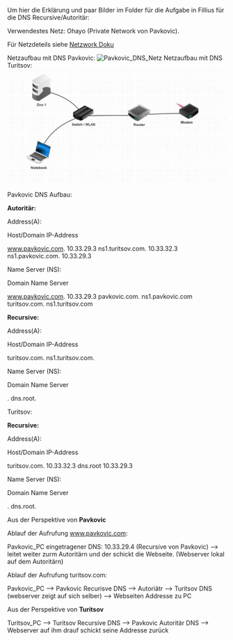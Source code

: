 Um hier die Erklärung und paar Bilder im Folder für die Aufgabe in Fillius für die DNS Recursive/Autoritär:

Verwendestes Netz: Ohayo (Private Network von Pavkovic).

Für Netzdeteils siehe [Netzwork Doku](DNS_HÜ.md)

Netzaufbau mit DNS Pavkovic: ![Pavkovic_DNS_Netz](Pavkovic_DNS_Netz.png)
Netzaufbau mit DNS Turitsov: ![Turitsov_DNS_Netz](Turitsov_DNS_Netz.jpg)



Pavkovic DNS Aufbau:

**Autoritär:**

Address(A):

Host/Domain         IP-Address        

www.pavkovic.com.	10.33.29.3
ns1.turitsov.com.	10.33.32.3
ns1.pavkovic.com.	10.33.29.3

Name Server (NS):

Domain              Name Server

www.pavkovic.com.	10.33.29.3
pavkovic.com.	    ns1.pavkovic.com
turitsov.com.	    ns1.turitsov.com

**Recursive:**

Address(A):

Host/Domain     IP-Address

turitsov.com.	ns1.turitsov.com.

Name Server (NS):

Domain          Name Server

.	            dns.root. 


Turitsov:

**Recursive:**

Address(A):

Host/Domain     IP-Address

turitsov.com.	10.33.32.3
dns.root        10.33.29.3

Name Server (NS):

Domain          Name Server

.	            dns.root. 


Aus der Perspektive von **Pavkovic**

Ablauf der Aufrufung www.pavkovic.com:

Pavkovic_PC eingetragener DNS: 10.33.29.4 (Recursive von Pavkovic) --> leitet weiter zurm Autoritärn und der schickt die Webseite. (Webserver lokal auf dem Autoritärn)

Ablauf der Aufrufung turitsov.com:

Pavkovic_PC --> Pavkovic Recurisve DNS --> Autoriätr --> Turitsov DNS (webserver zeigt auf sich selber) --> Webseiten Addresse zu PC


Aus der Perspektive von **Turitsov**

Turitsov_PC --> Turitsov Recursive DNS --> Pavkovic Autoritär DNS --> Webserver auf ihm drauf schickt seine Addresse zurück